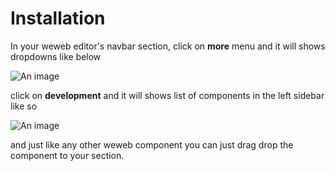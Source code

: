 # Installation

In your weweb editor's navbar section, click on <strong>more</strong> menu and it will shows dropdowns like below

![An image](/more-development.png)

click on <strong>development</strong> and it will shows list of components in the left sidebar like so

![An image](/components.png)

and just like any other weweb component you can just drag drop the component to your section.

